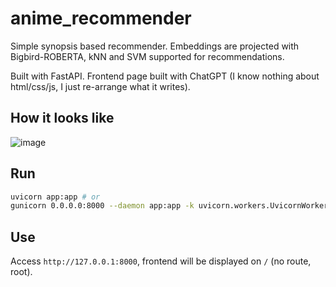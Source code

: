 # anime_recommender
Simple synopsis based recommender. Embeddings are projected with Bigbird-ROBERTA, kNN and SVM supported for recommendations.

Built with FastAPI. Frontend page built with ChatGPT (I know nothing about html/css/js, I just re-arrange what it writes).

## How it looks like

![image](https://user-images.githubusercontent.com/56324869/233866039-1a8fc973-dc18-4eda-96c7-8ad50523f70a.png)


## Run

```sh
uvicorn app:app # or
gunicorn 0.0.0.0:8000 --daemon app:app -k uvicorn.workers.UvicornWorker # deploy it somewhere
```

## Use

Access ```http://127.0.0.1:8000```, frontend will be displayed on ```/``` (no route, root).

